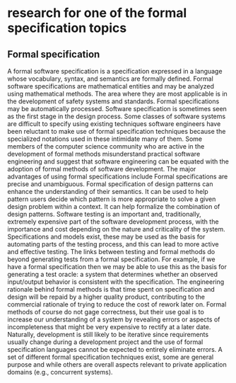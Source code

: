 # research for one of the formal specification topics

## Formal specification

A formal software specification is a specification expressed in a language whose vocabulary, syntax, and semantics are formally defined. Formal software specifications are mathematical entities and may be analyzed using mathematical methods. The area where they are most applicable is in the development of safety systems and standards. Formal specifications may be automatically processed. Software specification is sometimes seen as the first stage in the design process. Some classes of software systems are difficult to specify using existing techniques software engineers have been reluctant to make use of formal specification techniques because the specialized notations used in these intimidate many of them. Some members of the computer science community who are active in the development of formal methods misunderstand practical software engineering and suggest that software engineering can be equated with the adoption of formal methods of software development. The major advantages of using formal specifications include Formal specifications are precise and unambiguous. Formal specification of design patterns can enhance the understanding of their semantics. It can be used to help pattern users decide which pattern is more appropriate to solve a given design problem within a context. It can help formalize the combination of design patterns. Software testing is an important and, traditionally, extremely expensive part of the software development process, with the importance and cost depending on the nature and criticality of the system. Specifications and models exist, these may be used as the basis for automating parts of the testing process, and this can lead to more active and effective testing. The links between testing and formal methods do beyond generating tests from a formal specification. For example, if we have a formal specification then we may be able to use this as the basis for generating a test oracle: a system that determines whether an observed input/output behavior is consistent with the specification. The engineering rationale behind formal methods is that time spent on specification and design will be repaid by a higher quality product, contributing to the commercial rationale of trying to reduce the cost of rework later on. Formal methods of course do not gage correctness, but their use goal is to increase our understanding of a system by revealing errors or aspects of incompleteness that might be very expensive to rectify at a later date. Naturally, development is still likely to be iterative since requirements usually change during a development project and the use of formal specification languages cannot be expected to entirely eliminate errors. A set of different formal specification techniques exist, some are general purpose and while others are overall aspects relevant to private application domains (e.g., concurrent systems).
